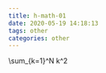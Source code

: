 ```yaml
---
title: h-math-01
date: 2020-05-19 14:18:13
tags: other
categories: other
---
```


\sum_{k=1}^N k^2

<!--more-->


